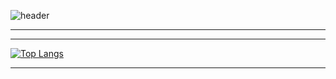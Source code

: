 ![header](https://capsule-render.vercel.app/api?type=soft&theme=dark&color=black&fontColor=FFFFFF&height=300&section=header&text=StarSong%20profile&fontSize=90)

---


---

<div style="display: flex; overflow-x: auto;">
    <div style="flex: 1;">
        <a href="https://github.com/anuraghazra/github-readme-stats">
            <img src="https://github-readme-stats.vercel.app/api/top-langs/?username=kami1152&layout=compact" alt="Top Langs">
        </a>
    </div>
</div>

---
